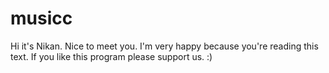 # musicc

Hi it's Nikan. Nice to meet you. I'm very happy because you're reading this text. If you like this program please support us. :)
